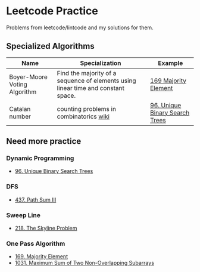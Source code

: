 # Leetcode Practice
Problems from leetcode/lintcode and my solutions for them.  

## Specialized Algorithms 
|  Name  | Specialization | Example |
| ------ | -------------- | ------- |
| Boyer-Moore Voting Algorithm | Find the majority of a sequence of elements using linear time and constant space. | [169 Majority Element](code/list/169_majority_element.py) |
| Catalan number | counting problems in combinatorics [wiki](https://en.wikipedia.org/wiki/Catalan_number)| [96. Unique Binary Search Trees](code/dp/96_unique_binary_search_trees.py) |

## Need more practice

### Dynamic Programming
- [96. Unique Binary Search Trees](code/dp/96_unique_binary_search_trees.py)

### DFS
- [437. Path Sum III](code/binary_tree_and_tree-based_dfs/437_path_sum_iii.py)

### Sweep Line
- [218. The Skyline Problem](code/sweep_line/218_the_skyline_problem.py)

### One Pass Algorithm
- [169. Majority Element](code/list/169_majority_element.py)
- [1031. Maximum Sum of Two Non-Overlapping Subarrays](code/list/1031_maximun_sum_of_two_non_overlapping_subarrays.py)
